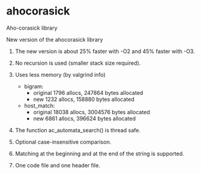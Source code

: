 # ahocorasick
Aho-corasick library

New version of the ahocorasick library

1. The new version is about 25% faster with -O2 and 45% faster with -O3.
1. No recursion is used (smaller stack size required).
1. Uses less memory (by valgrind info)
   * bigram:
     * original 1796 allocs,   247864 bytes allocated
     * new      1232 allocs,   158880 bytes allocated
   * host\_match:
     * original 18038 allocs, 3004576 bytes allocated
     * new       6861 allocs,  396624 bytes allocated

1. The function ac\_automata\_search() is thread safe.
1. Optional case-insensitive comparison.
1. Matching at the beginning and at the end of the string is supported.
1. One code file and one header file.

